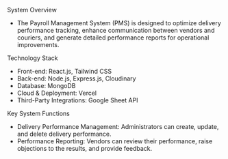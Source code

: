 System Overview
 - The Payroll Management System (PMS) is designed to optimize delivery performance tracking, enhance communication between vendors and couriers,
   and generate detailed performance reports for operational improvements.
 
Technology Stack
 - Front-end: React.js, Tailwind CSS
 - Back-end: Node.js, Express.js, Cloudinary
 - Database: MongoDB
 - Cloud & Deployment: Vercel
 - Third-Party Integrations: Google Sheet API

Key System Functions
 - Delivery Performance Management: Administrators can create, update, and delete delivery performance.
 - Performance Reporting: Vendors can review their performance, raise objections to the results, and provide feedback.
 
 
